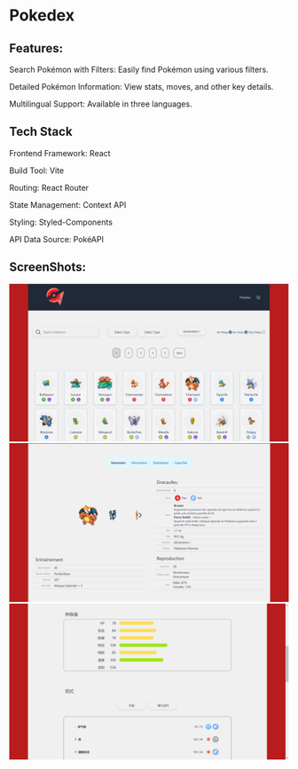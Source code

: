 # Pokedex

## Features:

Search Pokémon with Filters: Easily find Pokémon using various filters.

Detailed Pokémon Information: View stats, moves, and other key details.

Multilingual Support: Available in three languages.

## Tech Stack

Frontend Framework: React

Build Tool: Vite

Routing: React Router

State Management: Context API

Styling: Styled-Components

API Data Source: PokéAPI

## ScreenShots:

![alt text](/screenshots/ss1.png)
![alt text](/screenshots/ss2.png)
![alt text](/screenshots/ss3.png)
